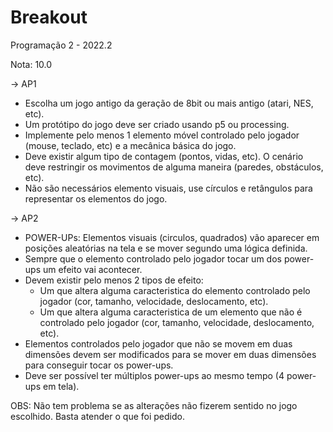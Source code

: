 # Breakout
Programação 2 - 2022.2

Nota: 10.0

-> AP1

- Escolha um jogo antigo da geração de 8bit ou mais antigo (atari, NES, etc).
- Um protótipo do jogo deve ser criado usando p5 ou processing.
- Implemente pelo menos 1 elemento móvel controlado pelo jogador (mouse, teclado, etc) e a mecânica básica do jogo.
- Deve existir algum tipo de contagem (pontos, vidas, etc). O cenário deve restringir os movimentos de alguma maneira (paredes, obstáculos, etc).
- Não são necessários elemento visuais, use círculos e retângulos para representar os elementos do jogo.


-> AP2


- POWER-UPs: Elementos visuais (circulos, quadrados) vão aparecer em posições aleatórias na tela e se mover segundo uma lógica definida.
- Sempre que o elemento controlado pelo jogador tocar um dos power-ups um efeito vai acontecer.
- Devem existir pelo menos 2 tipos de efeito:
  - Um que altera alguma caracteristica do elemento controlado pelo jogador (cor, tamanho, velocidade, deslocamento, etc).
  - Um que altera alguma caracteristica de um elemento que não é controlado pelo jogador (cor, tamanho, velocidade, deslocamento, etc).
- Elementos controlados pelo jogador que não se movem em duas dimensões devem ser modificados para se mover em duas dimensões para conseguir tocar os power-ups.
- Deve ser possível ter múltiplos power-ups ao mesmo tempo (4 power-ups em tela).

OBS: Não tem problema se as alterações não fizerem sentido no jogo escolhido. Basta atender o que foi pedido.
